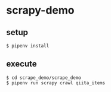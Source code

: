 # scrapy-demo

## setup

```
$ pipenv install
```

## execute

```
$ cd scrape_demo/scrape_demo
$ pipenv run scrapy crawl qiita_items
```
